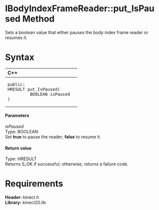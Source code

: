 IBodyIndexFrameReader::put\_IsPaused Method  
===========================================  

Sets a boolean value that either pauses the body index frame reader or resumes it. <span id="syntaxSection"></span>

Syntax  
======  

<table>
<colgroup>
<col width="100%" />
</colgroup>
<thead>
<tr class="header">
<th align="left">C++</th>
</tr>
</thead>
<tbody>
<tr class="odd">
<td align="left"><pre><code>public:  
HRESULT put_IsPaused(  
         BOOLEAN isPaused  
)</code></pre></td>
</tr>
</tbody>
</table>

<span id="ID4EG"></span>
#### Parameters  

*isPaused*    
Type: BOOLEAN  
Set **true** to pause the reader; **false** to resume it.  

<span id="ID4EP"></span>
#### Return value  

Type: HRESULT  
Returns S\_OK if successful; otherwise, returns a failure code.  

<span id="requirements"></span>

Requirements  
============  

**Header:** kinect.h  
**Library:** kinect20.lib  



<!--Please do not edit the data in the comment block below.-->
<!--
TOCTitle : put_IsPaused Method
RLTitle : IBodyIndexFrameReader::put_IsPaused Method
KeywordK : put_IsPaused method
KeywordK : IBodyIndexFrameReader::put_IsPaused method
KeywordF : IBodyIndexFrameReader::put_IsPaused
KeywordF : put_IsPaused
KeywordF : Microsoft.Kinect.kinect.IBodyIndexFrameReader.put_IsPaused(BOOLEAN)
KeywordA : M:Microsoft.Kinect.kinect.IBodyIndexFrameReader.put_IsPaused(BOOLEAN)
AssetID : M:Microsoft.Kinect.kinect.IBodyIndexFrameReader.put_IsPaused(BOOLEAN)
Locale : en-us
CommunityContent : 1
APIType : Managed
APILocation : 
APIName : Microsoft.Kinect.kinect.IBodyIndexFrameReader::put_IsPaused
TargetOS : Windows
TopicType : kbSyntax
DevLang : C++
DocSet : K4Wv2
ProjType : K4Wv2Proj
Technology : Kinect for Windows
Product : Kinect for Windows SDK v2
productversion : 20
-->
